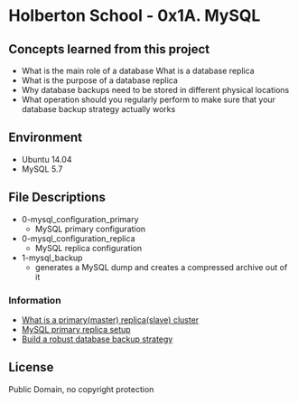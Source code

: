 #  Holberton School - 0x1A. MySQL

## Concepts learned from this project
* What is the main role of a database
What is a database replica
* What is the purpose of a database replica
* Why database backups need to be stored in different physical locations
* What operation should you regularly perform to make sure that your database backup strategy actually works

## Environment
* Ubuntu 14.04
* MySQL 5.7

## File Descriptions
* 0-mysql_configuration_primary
    * MySQL primary configuration
* 0-mysql_configuration_replica
    * MySQL replica configuration
* 1-mysql_backup
	* generates a MySQL dump and creates a compressed archive out of it

### Information
* [What is a primary(master) replica(slave) cluster](https://www.digitalocean.com/community/tutorials/how-to-choose-a-redundancy-plan-to-ensure-high-availability#sql-replication)
* [MySQL primary replica setup](https://www.digitalocean.com/community/tutorials/how-to-set-up-master-slave-replication-in-mysql)
* [Build a robust database backup strategy](http://www.databasejournal.com/features/mssql/developing-a-sql-server-backup-strategy.html)
## License
Public Domain, no copyright protection
